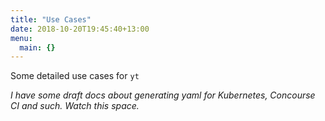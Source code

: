 ```yaml
---
title: "Use Cases"
date: 2018-10-20T19:45:40+13:00
menu: 
  main: {}
---
```


Some detailed use cases for `yt` 

_I have some draft docs about generating yaml for Kubernetes, Concourse CI and such. Watch this space._

